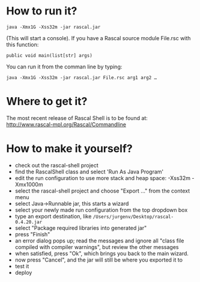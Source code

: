 # How to run it?

	java -Xmx1G -Xss32m -jar rascal.jar

(This will start a console). If you have a Rascal source module File.rsc with this function:

	public void main(list[str] args)

You can run it from the comman line by typing:

	java -Xmx1G -Xss32m -jar rascal.jar File.rsc arg1 arg2 …

# Where to get it?

The most recent release of Rascal Shell is to be found at: http://www.rascal-mpl.org/Rascal/Commandline

# How to make it yourself?

- check out the rascal-shell project
- find the RascalShell class and select 'Run As Java Program'
- edit the run configuration to use more stack and heap space: -Xss32m -Xmx1000m
- select the rascal-shell project and choose "Export ..." from the context menu
- select Java->Runnable jar, this starts a wizard
- select your newly made run configuration from the top dropdown box
- type an export destination, like ``/Users/jurgenv/Desktop/rascal-0.4.20.jar``
- select "Package required libraries into generated jar"
- press "Finish"
- an error dialog pops up; read the messages and ignore all "class file compiled with compiler warnings", but review the other messages
- when satisfied, press "Ok", which brings you back to the main wizard.
- now press "Cancel", and the jar will still be where you exported it to
- test it
- deploy
